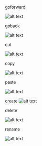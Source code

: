 goforward

![alt text](https://github.com/AntonNov/Sharp_3sem/blob/main/lab1/mems/CkXohJ6XIAEt5Xp.jpg)

goback

![alt text](https://github.com/AntonNov/Sharp_3sem/blob/main/lab1/mems/EygGrypbBmY.jpg)

cut

![alt text](https://github.com/AntonNov/Sharp_3sem/blob/main/lab1/mems/W0jmEOqDwFc.jpg)

copy

![alt text](https://github.com/AntonNov/Sharp_3sem/blob/main/lab1/mems/YaakStPcwKI.jpg)

paste

![alt text](https://github.com/AntonNov/Sharp_3sem/blob/main/lab1/mems/Z29y8IETpyI.jpg)

create
![alt text](https://github.com/AntonNov/Sharp_3sem/blob/main/lab1/mems/gjcNhYCdDJM.jpg)

delete

![alt text](https://github.com/AntonNov/Sharp_3sem/blob/main/lab1/mems/gkVLxsCUgvs.jpg)

rename

![alt text](https://github.com/AntonNov/Sharp_3sem/blob/main/lab1/mems/u-AI0J94Y-Y.jpg)

